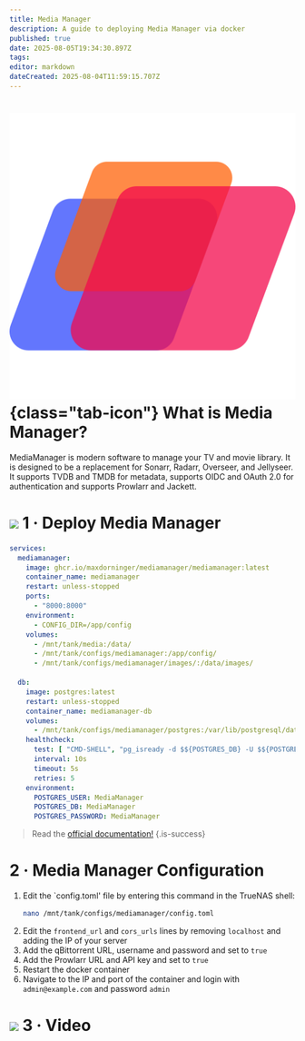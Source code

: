 ```yaml
---
title: Media Manager
description: A guide to deploying Media Manager via docker
published: true
date: 2025-08-05T19:34:30.897Z
tags: 
editor: markdown
dateCreated: 2025-08-04T11:59:15.707Z
---
```


# ![](/mediamanager.png){class="tab-icon"} What is Media Manager?
MediaManager is modern software to manage your TV and movie library. It is designed to be a replacement for Sonarr, Radarr, Overseer, and Jellyseer. It supports TVDB and TMDB for metadata, supports OIDC and OAuth 2.0 for authentication and supports Prowlarr and Jackett. 

# <img src="/docker.png" class="tab-icon"> 1 · Deploy Media Manager
```yaml
services:
  mediamanager:
    image: ghcr.io/maxdorninger/mediamanager/mediamanager:latest
    container_name: mediamanager
    restart: unless-stopped
    ports:
      - "8000:8000"
    environment:
      - CONFIG_DIR=/app/config
    volumes:
      - /mnt/tank/media:/data/
      - /mnt/tank/configs/mediamanager:/app/config/
      - /mnt/tank/configs/mediamanager/images/:/data/images/
      
  db:
    image: postgres:latest
    restart: unless-stopped
    container_name: mediamanager-db
    volumes:
      - /mnt/tank/configs/mediamanager/postgres:/var/lib/postgresql/data
    healthcheck:
      test: [ "CMD-SHELL", "pg_isready -d $${POSTGRES_DB} -U $${POSTGRES_USER}" ]
      interval: 10s
      timeout: 5s
      retries: 5
    environment:
      POSTGRES_USER: MediaManager
      POSTGRES_DB: MediaManager
      POSTGRES_PASSWORD: MediaManager

```

> Read the [official documentation!](https://maxdorninger.github.io/MediaManager/introduction.html)
{.is-success}

# 2 · Media Manager Configuration

1. Edit the `config.toml' file by entering this command in the TrueNAS shell:
    ```bash
    nano /mnt/tank/configs/mediamanager/config.toml
    ```
1. Edit the `frontend_url` and `cors_urls` lines by removing `localhost` and adding the IP of your server
1. Add the qBittorrent URL, username and password and set to `true`
1. Add the Prowlarr URL and API key and set to `true`
1. Restart the docker container
1. Navigate to the IP and port of the container and login with `admin@example.com` and password `admin`

# <img src="/patreon-light.png" class="tab-icon"> 3 · Video